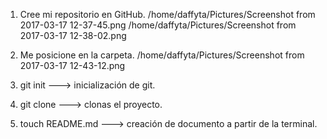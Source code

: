1. Cree mi repositorio en GitHub.
/home/daffyta/Pictures/Screenshot from 2017-03-17 12-37-45.png
/home/daffyta/Pictures/Screenshot from 2017-03-17 12-38-02.png

2. Me posicione en la carpeta.
/home/daffyta/Pictures/Screenshot from 2017-03-17 12-43-12.png

3. git init ---> inicialización de git.

4. git clone ---> clonas el proyecto.

5. touch README.md ---> creación de documento a partir de la terminal.
